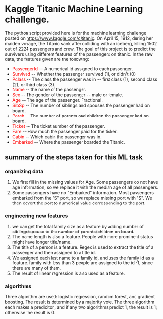 # Kaggle Titanic Machine Learning challenge.
The python script provided here is for the machine learning challenge posted on https://www.kaggle.com/c/titanic. On April 15, 1912, during her maiden voyage, the Titanic sank after colliding with an iceberg, killing 1502 out of 2224 passengers and crew. The goal of this project is to predict the survivers using different features of the passengers on titanic. In the raw data, the features given are the following:

* <font color="red">PassengerId </font> -- A numerical id assigned to each passenger.
* <font color="red">Survived </font> -- Whether the passenger survived (1), or didn't (0).
* <font color="red">Pclass </font> -- The class the passenger was in -- first class (1), second class (2), or third class (3).
* <font color="red">Name </font> -- the name of the passenger.
* <font color="red">Sex </font> -- The gender of the passenger -- male or female.
* <font color="red">Age </font> -- The age of the passenger. Fractional.
* <font color="red">SibSp </font> -- The number of siblings and spouses the passenger had on board.
* <font color="red">Parch </font> -- The number of parents and children the passenger had on board.
* <font color="red">Ticket </font> -- The ticket number of the passenger.
* <font color="red">Fare </font> -- How much the passenger paid for the ticker.
* <font color="red">Cabin </font> -- Which cabin the passenger was in.
* <font color="red">Embarked </font>-- Where the passenger boarded the Titanic.

## summary of the steps taken for this ML task
### organizing data
1. We first fill in the missing values for Age. Some passengers do not have age information, so we replace it with the median age of all passengers.
2. Some passengers have no "Embarked" information. Most passengers embarked from the "S" port, so we replace missing port with "S". We then covert the port to numerical value corresponding to the port.

### engineering new features
1. we can get the total family size as a feature by adding number of siblings/spouse to the number of parents/children on board.
2. The name length is also a feature. People with more prominent status might have longer title/name.
3. The title of a person is a feature. Regex is used to extract the title of a passenger and then assigned to a title id.
4. We assigned each last name to a family id, and uses the family id as a feature. family with less than 3 people are assigned to the id -1, since there are many of them.
5. The result of linear regression is also used as a feature.

### algorithms
Three algorithm are used: logistic regression, random forest, and gradient boosting. The result is determined by a majority vote. The three algorithm each makes a prediciton, and if any two algorithms predict 1, the result is 1; otherwise the result is 0.




